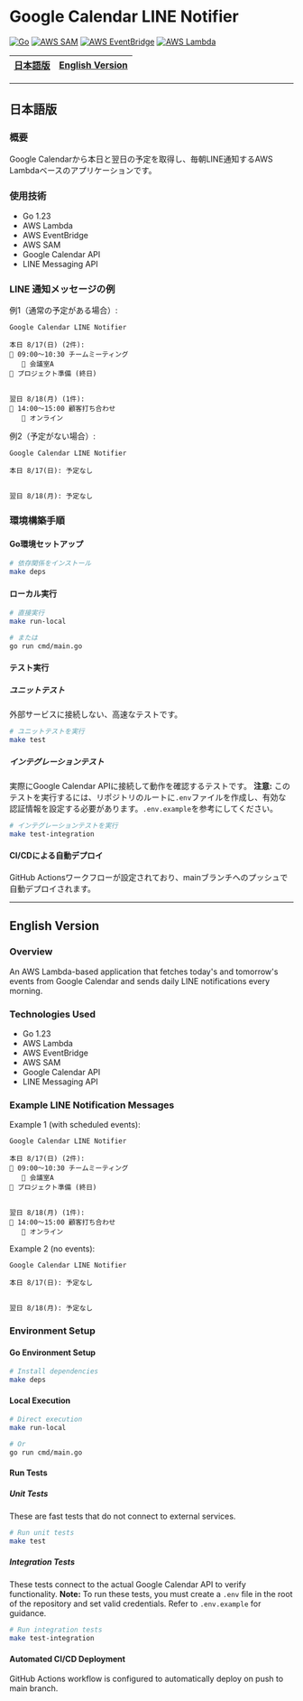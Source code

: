 # Google Calendar LINE Notifier

[![Go](https://img.shields.io/badge/go-1.23+-blue.svg)](https://golang.org/dl/)
[![AWS SAM](https://img.shields.io/badge/AWS-SAM-blueviolet.svg)](https://aws.amazon.com/serverless/sam/)
[![AWS EventBridge](https://img.shields.io/badge/AWS-EventBridge-blue.svg)](https://aws.amazon.com/eventbridge/)
[![AWS Lambda](https://img.shields.io/badge/AWS-Lambda-orange.svg)](https://aws.amazon.com/lambda/)

<table>
    <thead>
        <tr>
           <th style="text-align:center"><a href="#日本語版">日本語版</a></th>
           <th style="text-align:center"><a href="#english-version">English Version</a></th>     
        </tr>
    </thead>
</table>

---

## 日本語版

### 概要

Google Calendarから本日と翌日の予定を取得し、毎朝LINE通知するAWS Lambdaベースのアプリケーションです。

### 使用技術
- Go 1.23
- AWS Lambda
- AWS EventBridge
- AWS SAM
- Google Calendar API
- LINE Messaging API


### LINE 通知メッセージの例

例1（通常の予定がある場合）:
```
Google Calendar LINE Notifier

本日 8/17(日) (2件):
🔸 09:00〜10:30 チームミーティング
   📍 会議室A
🔸 プロジェクト準備 (終日)


翌日 8/18(月) (1件):
🔸 14:00〜15:00 顧客打ち合わせ
   📍 オンライン
```

例2（予定がない場合）:
```
Google Calendar LINE Notifier

本日 8/17(日): 予定なし


翌日 8/18(月): 予定なし
```


### 環境構築手順

#### Go環境セットアップ

```bash
# 依存関係をインストール
make deps
```

#### ローカル実行

```bash
# 直接実行
make run-local

# または
go run cmd/main.go
```

#### テスト実行

##### ユニットテスト
外部サービスに接続しない、高速なテストです。

```bash
# ユニットテストを実行
make test
```

##### インテグレーションテスト
実際にGoogle Calendar APIに接続して動作を確認するテストです。
**注意:** このテストを実行するには、リポジトリのルートに`.env`ファイルを作成し、有効な認証情報を設定する必要があります。`.env.example`を参考にしてください。

```bash
# インテグレーションテストを実行
make test-integration
```

#### CI/CDによる自動デプロイ

GitHub Actionsワークフローが設定されており、mainブランチへのプッシュで自動デプロイされます。

---

## English Version

### Overview

An AWS Lambda-based application that fetches today's and tomorrow's events from Google Calendar and sends daily LINE notifications every morning.

### Technologies Used
- Go 1.23
- AWS Lambda
- AWS EventBridge
- AWS SAM
- Google Calendar API
- LINE Messaging API

### Example LINE Notification Messages

Example 1 (with scheduled events):
```
Google Calendar LINE Notifier

本日 8/17(日) (2件):
🔸 09:00〜10:30 チームミーティング
   📍 会議室A
🔸 プロジェクト準備 (終日)


翌日 8/18(月) (1件):
🔸 14:00〜15:00 顧客打ち合わせ
   📍 オンライン
```

Example 2 (no events):
```
Google Calendar LINE Notifier

本日 8/17(日): 予定なし


翌日 8/18(月): 予定なし
```

### Environment Setup

#### Go Environment Setup

```bash
# Install dependencies
make deps
```

#### Local Execution

```bash
# Direct execution
make run-local

# Or
go run cmd/main.go
```

#### Run Tests

##### Unit Tests
These are fast tests that do not connect to external services.

```bash
# Run unit tests
make test
```

##### Integration Tests
These tests connect to the actual Google Calendar API to verify functionality.
**Note:** To run these tests, you must create a `.env` file in the root of the repository and set valid credentials. Refer to `.env.example` for guidance.

```bash
# Run integration tests
make test-integration
```

#### Automated CI/CD Deployment

GitHub Actions workflow is configured to automatically deploy on push to main branch.